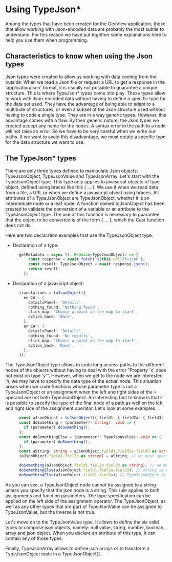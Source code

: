 # Using TypeJson* #

Among the types that have been created for the GeoView application, those that allow working with Json-encoded data
are probably the most subtle to understand. For this reason we have put together some explanations here to help you
use them when programming.

## Characteristics to know when using the Json types ##

Json types were created to allow us working with data coming from the outside. When we read a Json file or request a URL to get a response in the 'application/json' format, it is usually not possible to guarantee a unique structure. This is where TypeJson* types come into play. These types allow to work with Json-encoded data without having to define a specific type for the data set used. They have the advantage of being able to adapt to a multitude of structures, or even a subset of the Json structure used without having to code a single type. They are in a way generic types. However, this advantage comes with a flaw. By their generic nature, the Json types we created accept any name for the nodes. A syntax error in the path to a node will not raise an error. So we have to be very careful when we write our paths. If we want to avoid this disadvantage, we must create a specific type for the data structure we want to use.

## The TypeJson* types ##

There are only three types defined to manipulate Json objects: TypeJsonObject, TypeJsonValue and TypeJsonArray. Let's start with the TypeJsonObject type. This type only applies to javascript objects of type object, defined using braces like this { ... }. We use it when we read data from a file, a URL or when we define a javascript object using braces. All attributes of a TypeJsonObject are TypeJsonObject, whether it is an intermediate node or a leaf node. A function named toJsonObject has been created to validate the conversion of a variable or an attribute to the TypeJsonObject type. The use of this function is necessary to guarantee that the object to be converted is of the form { ... }, which the Cast function does not do.

Here are two declaration examples that use the TypeJsonObject type.

- Declaration of a type:

```ts
      getMetadata = async (): Promise<TypeJsonObject> => {
          const response = await fetch(`${this.url}?f=json`);
          const result: TypeJsonObject = await response.json();
          return result;
        };
```

- Declaration of a javascript object:

```ts
      translations = toJsonObject({
        en-CA': {
          detailsPanel: 'Details',
          nothing_found: 'Nothing found',
          click_map: 'Choose a point on the map to start',
          action_back: 'Back',
        },
        en-CA': {
          detailsPanel: 'Details',
          nothing_found: 'No results',
          click_map: 'Choose a point on the map to start',
          action_back: 'Back',
        },
      });
```

The TypeJsonObject type allows to code long access paths to the different nodes of the objects without having to deal with the error "Property 'x' does not exist on type 'y'". However, when we get to the node we are interested in, we may have to specify the data type of the actual node. This situation arises when we code functions whose parameter type is not a TypeJsonObject or an assignment when the left and right sides of the = operand are not both TypeJsonObject. An interesting fact to know is that it is possible to specify the type of the final node of a path as well on the left and right side of the assignment operator. Let's look at some examples.

```ts
      const aJsonObject = toJsonObject({ field1: { field2a: { field3: 'Value of field3' }, field2b: '' } });
      const doSomething = (parameter?: string): void => {
        if (parameter) doSomething();
      };
      const doSomethingElse = (parameter?: TypeJsonValue): void => {
        if (parameter) doSomething();
      };
      const aString: string = aJsonObject.field1.field2a.field3 as string;  // we must specify that the ending node on the right side of the assignment operator is a string
      (aJsonObject.field1.fiel2b as string) = aString; // we must specify that the ending node on the left side of the assignment operator is a string

      doSomething(aJsonObject.field1.fiel2a.field3 as string); // we must specify that the ending node of the parameter is a string
      doSomethingElse(aJsonObject.field1.fiel2a.field3); // string is compatible with TypeJsonValue
      doSomethingElse(aJsonObject.field1.fiel2a); // TypeJsonObject is compatible with TypeJsonValue
```

As you can see, a TypeJsonObject node cannot be assigned to a string unless you specify that the json node is a string. This rule applies to both assignments and function parameters. The type specification can be applied on the left side of the assignment operator. The TypeJsonObject, as well as any other types that are part of TypeJsonValue can be assigned to TypeJsonValue, but the inverse is not true.

Let's move on to the TypeJsonValue type. It allows to define the six valid types to compose json objects, namely: null value, string, number, boolean, array and json object. When you declare an attribute of this type, it can contain any of those types.

Finally, TypeJsonArray allows to define json arrays or to transform a TypeJsonObject node in a TypeJsonObject[].
